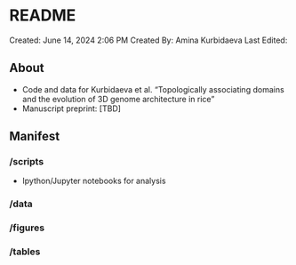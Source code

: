# README
Created: June 14, 2024 2:06 PM Created By: Amina Kurbidaeva Last Edited:

## About

- Code and data for Kurbidaeva et al. “Topologically associating domains and the evolution of 3D genome architecture in rice”
- Manuscript preprint: [TBD]

## Manifest

### /scripts
- Ipython/Jupyter notebooks for analysis

### /data

### /figures

### /tables
